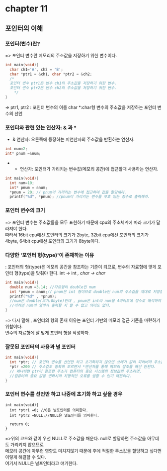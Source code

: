 # chapter 11
## 포인터의 이해

### 포인터(변수)란?
=> 포인터 변수란 메모리의 주소값을 저장하기 위한 변수이다. 

```c
int main(void){
  char ch1='A', ch2 = 'B';
  char *ptr1 = &ch1, char *ptr2 = &ch2;
  /*
  포인터 변수 ptr1은 변수 ch1의 주소값을 저장하기 위한 변수.
  포인터 변수 ptr2은 변수 ch2의 주소값을 저장하기 위한 변수.
    */
}
```

=> ptr1, ptr2 : 포인터 변수의 이름
   char *:char형 변수의 주소값을 저장하는 포인터 변수의 선언 <br> 


### 포인터와 관련 있는 연산자: & 과 *

* & 연산자: 오른쪽에 등장하는 피연산자의 주소값을 반환하는 연산자.

```c
int num=2;
int* pnum =&num;
```
* * 연산자: 포인터가 가리키는 변수값(메모리 공간)에 접근할때 사용하는 연산자.
```c
int main(void){
  int num=10;
  int* pnum = &num;
  *pnum = 20; // pnum이 가리키는 변수에 접근하여 값을 할당해라.
  printf("%d", *pnum); //pnum이 가리키는 변수를 부호 있는 정수로 출력해라.  
```

### 포인터 변수의 크기
=> 포인터 변수는 주소값들을 모두 표현하기 때문에 cpu의 주소체계에 따라
크기가 달라져야 한다. <br>
따라서 16bit cpu에선 포인터의 크기가 2byte, 32bit cpu에선 포인터의 크기가 4byte, 64bit cpu에선 포인터의 크기가 8byte이다. <br>

### 다양한 '포인터 형(type)'이 존재하는 이유 
: 포인터의 형(type)은 메모리 공간을 참조하는 기준이 되므로, 변수의 자료형에 맞게 포인터 형(type)을 맞춰야 한다. int -> int *, char -> char* <br>

```c
int main(void){
  double num =3.14; //자료형이 double인 num
  int *pnum = &num;// pnum은 int 형이므로 double인 num의 주소값을 제대로 저장할 수 없다. 
  printf("%d" , *pnum);
  //num은 double(크기:8byte)인데 , pnum은 int라 num을 4바이트에 정수로 해석하여 저장하게 되는데
  //이러면 num이 얼마가 출력될 지 알 수 없고 의미도 없다.
}
```
=> 다시 말해 , 포인터의 형의 존재 이유는 포인터 기반의 메모리 접근 기준을 마련하기 위함이다. <br>
   변수의 자료형에 잘 맞게 포인터 형을 작성하자.<br>

### 잘못된 포인터의 사용과 널 포인터 
```c
int main(void){
  int *ptr; // 포인터 변수를 선언만 하고 초기화하지 않으면 쓰레기 값이 되어버려 주소값이 어디로 튈지 모른다. 
  *ptr =200 // 주소값도 정확히 모르면서 *연산자를 통해 메모리 참조를 해선 안된다.
  // 왜냐하면 ptr이 참조한 주소가 컴퓨터의 중요 시스템의 정보값의 주소라면, 
  //컴퓨터의 중요 값을 변화시켜 치명적인 오류를 범할 수 있기 때문이다.
}
```

### 포인터 변수를 선언만 하고 나중에 초기화 하고 싶을 경우
 
```
int main(void){
  int *ptr1 =0; //0은 널포인터를 의미한다.
  int *ptr2 =NULL;//NULL은 널포인터를 의미한다.

  return 0;
}
```
=>위의 코드와 같이 우선 NULL로 주소값을 채운다. null로 할당하면 주소값을 아무데도 가리키지 않으므로 <br>
메모리 공간에 아무런 영향도 미치지않기 때문에 후에 적절한 주소값을 할당하고 싶다면 이렇게 해결할 수 있다.<br>
여기서 NULL은 널포인터라고 얘기한다. 
